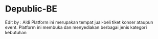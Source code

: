 # Depublic-BE

Edit by : Aldi
Platform ini merupakan tempat jual-beli tiket konser ataupun event. Platform ini membuka dan menyediakan berbagai jenis kategori kebutuhan
